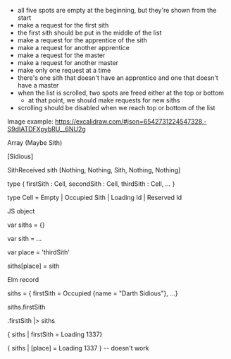* all five spots are empty at the beginning, but they're shown from the start
* make a request for the first sith
* the first sith should be put in the middle of the list
* make a request for the apprentice of the sith
* make a request for another apprentice
* make a request for the master
* make a request for another master
* make only one request at a time
* there's one sith that doesn't have an apprentice and one that doesn't have a master
* when the list is scrolled, two spots are freed either at the top or bottom
  * at that point, we should make requests for new siths
* scrolling should be disabled when we reach top or bottom of the list


Image example: https://excalidraw.com/#json=6542731224547328,-S9dIATDFXpybRU__6NU2g



Array (Maybe Sith)

[Sidious]

SithReceived sith
[Nothing, Nothing, Sith, Nothing, Nothing]




type 
{
firstSith : Cell,
secondSith : Cell,
thirdSith : Cell,
…
}


type Cell = Empty | Occupied Sith | Loading Id | Reserved Id





JS object

var siths = {}

var sith = …

var place = 'thirdSith'

siths[place] = sith


Elm record

siths = { firstSith = Occupied {name = "Darth Sidious"}, …}

siths.firstSith

.firstSith
  |> siths
  
{ siths | firstSith = Loading 1337}

{ siths | [place] = Loading 1337 } -- doesn't work